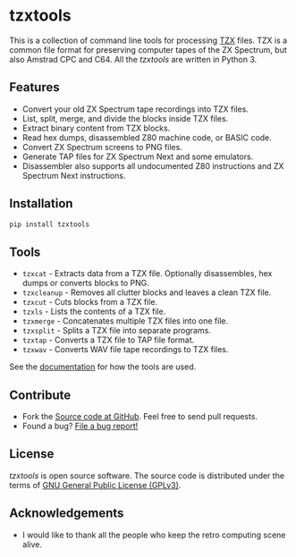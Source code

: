 # tzxtools

This is a collection of command line tools for processing [TZX](http://www.worldofspectrum.org/TZXformat.html) files. TZX is a common file format for preserving computer tapes of the ZX Spectrum, but also Amstrad CPC and C64. All the _tzxtools_ are written in Python 3.

## Features

* Convert your old ZX Spectrum tape recordings into TZX files.
* List, split, merge, and divide the blocks inside TZX files.
* Extract binary content from TZX blocks.
* Read hex dumps, disassembled Z80 machine code, or BASIC code.
* Convert ZX Spectrum screens to PNG files.
* Generate TAP files for ZX Spectrum Next and some emulators.
* Disassembler also supports all undocumented Z80 instructions and ZX Spectrum Next instructions.

## Installation

```sh
pip install tzxtools
```

## Tools

* `tzxcat` - Extracts data from a TZX file. Optionally disassembles, hex dumps or converts blocks to PNG.
* `tzxcleanup` - Removes all clutter blocks and leaves a clean TZX file.
* `tzxcut` - Cuts blocks from a TZX file.
* `tzxls` - Lists the contents of a TZX file.
* `tzxmerge` - Concatenates multiple TZX files into one file.
* `tzxsplit` - Splits a TZX file into separate programs.
* `tzxtap` - Converts a TZX file to TAP file format.
* `tzxwav` - Converts WAV file tape recordings to TZX files.

See the [documentation](https://shredzone.org/docs/tzxtools/index.html) for how the tools are used.

## Contribute

* Fork the [Source code at GitHub](https://github.com/shred/tzxtools). Feel free to send pull requests.
* Found a bug? [File a bug report!](https://github.com/shred/tzxtools/issues)

## License

_tzxtools_ is open source software. The source code is distributed under the terms of [GNU General Public License (GPLv3)](https://www.gnu.org/licenses/gpl-3.0.en.html#content).

## Acknowledgements

* I would like to thank all the people who keep the retro computing scene alive.
